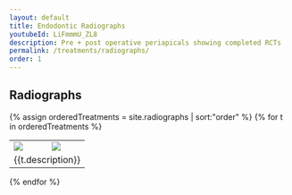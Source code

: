 ```yaml
---
layout: default
title: Endodontic Radiographs
youtubeId: LiFmmmU_ZL8
description: Pre + post operative periapicals showing completed RCTs
permalink: /treatments/radiographs/
order: 1
---
```

## Radiographs
{% assign orderedTreatments = site.radiographs | sort:"order" %}
{% for t in orderedTreatments %}
<table>
<tbody>
  <tr>
        <td style="width:50%"><img src="{{t.image}}" /></td>
                <td style="width:50%"><img src="{{t.image2}}" /></td>
  </tr>
  <tr>
  <td colspan="2">{{t.description}}</td>
  </tr>
  </tbody>
  </table>
{% endfor %}
